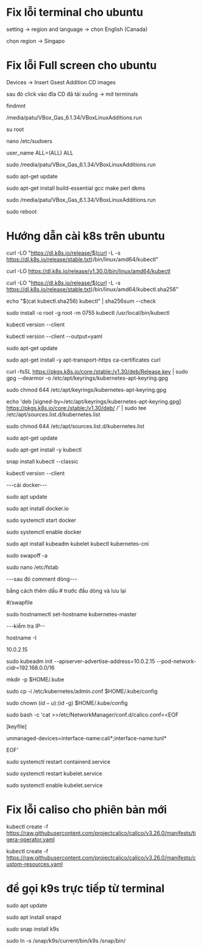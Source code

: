 # Fix lỗi terminal cho ubuntu
setting -> region and language -> chọn English (Canada)

chọn region -> Singapo
# Fix lỗi Full screen cho ubuntu
Devices -> Insert Gsest Addition CD images

sau đó click vào đĩa CD đã tải xuống -> mở terminals

findmnt

/media/patu/VBox_Gas_6.1.34/VBoxLinuxAdditions.run

su root 

nano /etc/sudoers

user_name ALL=(ALL)  ALL

sudo /media/patu/VBox_Gas_6.1.34/VBoxLinuxAdditions.run

sudo apt-get update

sudo apt-get install build-essential gcc make perl dkms

sudo /media/patu/VBox_Gas_6.1.34/VBoxLinuxAdditions.run

sudo reboot
# Hướng dẫn cài k8s trên ubuntu

 curl -LO "https://dl.k8s.io/release/$(curl -L -s https://dl.k8s.io/release/stable.txt)/bin/linux/amd64/kubectl"
 
 curl -LO https://dl.k8s.io/release/v1.30.0/bin/linux/amd64/kubectl
 
 curl -LO "https://dl.k8s.io/release/$(curl -L -s https://dl.k8s.io/release/stable.txt)/bin/linux/amd64/kubectl.sha256"
 
 echo "$(cat kubectl.sha256)  kubectl" | sha256sum --check
 
 sudo install -o root -g root -m 0755 kubectl /usr/local/bin/kubectl
 
 kubectl version --client
 
 kubectl version --client --output=yaml
 
 sudo apt-get update
 
 sudo apt-get install -y apt-transport-https ca-certificates curl
 
 curl -fsSL https://pkgs.k8s.io/core:/stable:/v1.30/deb/Release.key | sudo gpg --dearmor -o /etc/apt/keyrings/kubernetes-apt-keyring.gpg
 
 sudo chmod 644 /etc/apt/keyrings/kubernetes-apt-keyring.gpg
 
 echo 'deb [signed-by=/etc/apt/keyrings/kubernetes-apt-keyring.gpg] https://pkgs.k8s.io/core:/stable:/v1.30/deb/ /' | sudo tee /etc/apt/sources.list.d/kubernetes.list
 
 sudo chmod 644 /etc/apt/sources.list.d/kubernetes.list
 
 sudo apt-get update
 
 sudo apt-get install -y kubectl
 
 snap install kubectl --classic
 
 kubectl version --client
 
 ---cài docker---
 
 sudo apt update
 
 sudo apt install docker.io
 
 sudo systemctl start docker
 
 sudo systemctl enable docker
 
 sudo apt install kubeadm kubelet kubectl kubernetes-cni
 
 sudo swapoff -a
 
 sudo nano /etc/fstab
 
 ---sau đó comment dòng---
 
 bằng cách thêm dấu # trước đầu dòng và lưu lại
 
 #/swapfile
 
 sudo hostnamectl set-hostname kubernetes-master
 
 ---kiểm tra IP--
 
 hostname -I
 
 10.0.2.15
 
 sudo kubeadm init --apiserver-advertise-address=10.0.2.15 --pod-network-cidr=192.168.0.0/16
 
 mkdir -p $HOME/.kube
 
 sudo cp -i /etc/kubernetes/admin.conf $HOME/.kube/config
 
 sudo chown $(id -u):$(id -g) $HOME/.kube/config
 
 sudo bash -c 'cat >>/etc/NetworkManager/conf.d/calico.conf<<EOF
 
[keyfile]

unmanaged-devices=interface-name:cali*;interface-name:tunl*

EOF'

sudo systemctl restart containerd.service

sudo systemctl restart kubelet.service

sudo systemctl enable kubelet.service

# Fix lỗi caliso cho phiên bản mới

kubectl create -f https://raw.githubusercontent.com/projectcalico/calico/v3.26.0/manifests/tigera-operator.yaml

kubectl create -f https://raw.githubusercontent.com/projectcalico/calico/v3.26.0/manifests/custom-resources.yaml

# để gọi k9s trực tiếp từ terminal

sudo apt update

sudo apt install snapd

sudo snap install k9s

sudo ln -s /snap/k9s/current/bin/k9s /snap/bin/
